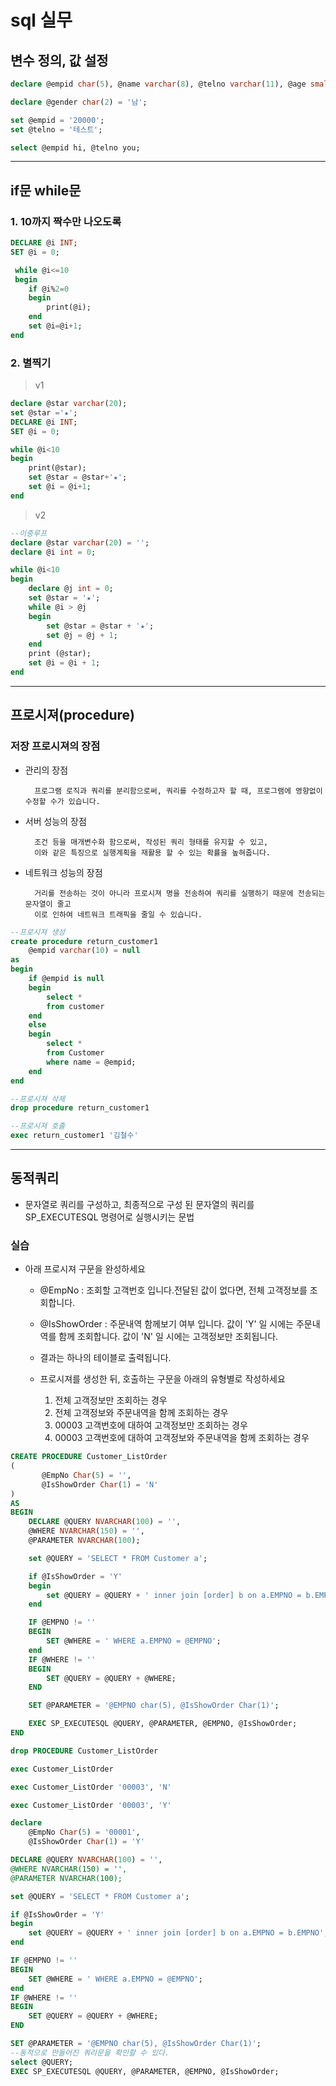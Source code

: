 sql 실무
===

변수 정의, 값 설정
---
```sql
declare @empid char(5), @name varchar(8), @telno varchar(11), @age smallint;

declare @gender char(2) = '남';

set @empid = '20000';
set @telno = '테스트';

select @empid hi, @telno you;
```

-----------

if문 while문
---

### 1. 10까지 짝수만 나오도록

```sql
DECLARE @i INT;
SET @i = 0;

 while @i<=10
 begin
	if @i%2=0
	begin 
		print(@i);
	end
	set @i=@i+1;
end
```
### 2. 별찍기

>v1<br>

```sql
declare @star varchar(20);
set @star ='★';
DECLARE @i INT;
SET @i = 0;

while @i<10
begin
	print(@star);
	set @star = @star+'★';
	set @i = @i+1;
end
```

>v2
```sql
--이중루프
declare @star varchar(20) = '';
declare @i int = 0;

while @i<10
begin
    declare @j int = 0;
    set @star = '★';
    while @i > @j
    begin
        set @star = @star + '★';
		set @j = @j + 1;
    end
	print (@star);
    set @i = @i + 1;
end
```

---------------------------------
프로시져(procedure)
---

### 저장 프로시져의 장점
- 관리의 장점

        프로그램 로직과 쿼리를 분리함으로써, 쿼리를 수정하고자 할 때, 프로그램에 영향없이 수정할 수가 있습니다.
   
- 서버 성능의 장점

        조건 등을 매개변수화 함으로써, 작성된 쿼리 형태를 유지할 수 있고,
        이와 같은 특징으로 실행계획을 재활용 할 수 있는 확률을 높혀줍니다.

- 네트워크 성능의 장점

        거리를 전송하는 것이 아니라 프로시져 명을 전송하여 쿼리를 실행하기 때문에 전송되는 문자열이 줄고
        이로 인하여 네트워크 트래픽을 줄일 수 있습니다.

```sql
--프로시져 생성
create procedure return_customer1
	@empid varchar(10) = null
as
begin
	if @empid is null
	begin 
		select *
		from customer
	end
	else
	begin
		select *
		from Customer
		where name = @empid;
	end
end

--프로시져 삭제
drop procedure return_customer1

--프로시져 호출
exec return_customer1 '김철수' 
```

----

동적쿼리
---

- 문자열로 쿼리를 구성하고,  최종적으로 구성 된 문자열의 쿼리를 SP_EXECUTESQL 명령어로 실행시키는 문법

### 실습

- 아래 프로시져 구문을 완성하세요
    * @EmpNo : 조회할 고객번호 입니다.전달된 값이 없다면, 전체 고객정보를 조회합니다.

    * @IsShowOrder : 주문내역 함께보기 여부 입니다. 값이 'Y' 일 시에는 주문내역를 함께 조회합니다. 값이 'N' 일 시에는 고객정보만 조회됩니다.

    * 결과는 하나의 테이블로 출력됩니다.

    * 프로시져를 생성한 뒤, 호출하는 구문을 아래의 유형별로 작성하세요
        1) 전체 고객정보만 조회하는 경우
        2) 전체 고객정보와 주문내역을 함께 조회하는 경우
        3) 00003 고객번호에 대하여 고객정보만 조회하는 경우
        4) 00003 고객번호에 대하여 고객정보와 주문내역을 함께 조회하는 경우

```sql
CREATE PROCEDURE Customer_ListOrder
(
       @EmpNo Char(5) = '',
       @IsShowOrder Char(1) = 'N'
)
AS
BEGIN
	DECLARE @QUERY NVARCHAR(100) = '',
	@WHERE NVARCHAR(150) = '',
	@PARAMETER NVARCHAR(100);

	set @QUERY = 'SELECT * FROM Customer a';

	if @IsShowOrder = 'Y'
	begin 
		set @QUERY = @QUERY + ' inner join [order] b on a.EMPNO = b.EMPNO';
	end

	IF @EMPNO != ''
	BEGIN
		SET @WHERE = ' WHERE a.EMPNO = @EMPNO';
	end
	IF @WHERE != ''
	BEGIN
		SET @QUERY = @QUERY + @WHERE;
	END

	SET @PARAMETER = '@EMPNO char(5), @IsShowOrder Char(1)';

	EXEC SP_EXECUTESQL @QUERY, @PARAMETER, @EMPNO, @IsShowOrder;
END

drop PROCEDURE Customer_ListOrder

exec Customer_ListOrder

exec Customer_ListOrder '00003', 'N'

exec Customer_ListOrder '00003', 'Y'
```

```sql
declare
    @EmpNo Char(5) = '00001',
    @IsShowOrder Char(1) = 'Y'

DECLARE @QUERY NVARCHAR(100) = '',
@WHERE NVARCHAR(150) = '',
@PARAMETER NVARCHAR(100);

set @QUERY = 'SELECT * FROM Customer a';

if @IsShowOrder = 'Y'
begin 
    set @QUERY = @QUERY + ' inner join [order] b on a.EMPNO = b.EMPNO';
end

IF @EMPNO != ''
BEGIN
    SET @WHERE = ' WHERE a.EMPNO = @EMPNO';
end
IF @WHERE != ''
BEGIN
    SET @QUERY = @QUERY + @WHERE;
END

SET @PARAMETER = '@EMPNO char(5), @IsShowOrder Char(1)';
--동적으로 만들어진 쿼리문을 확인할 수 있다.
select @QUERY;
EXEC SP_EXECUTESQL @QUERY, @PARAMETER, @EMPNO, @IsShowOrder;
```